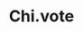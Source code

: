 ---
title: 'Chi.vote'
description: ''
tech: ['django','react']
url: 'https://chi.vote/'
category: "editorial"
---